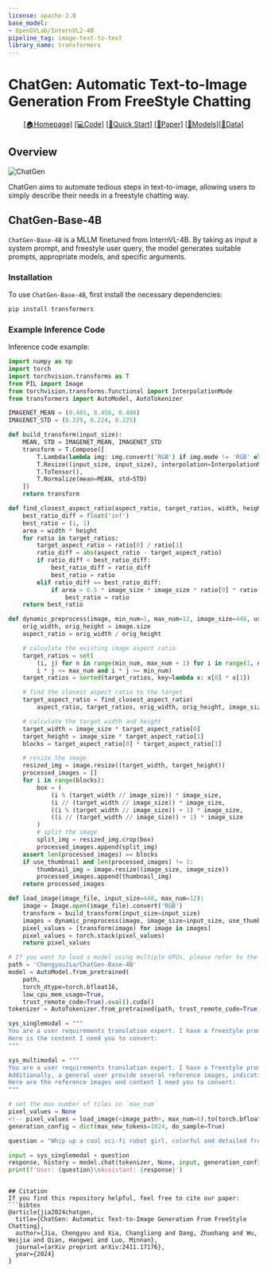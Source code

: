 ```yaml
---
license: apache-2.0
base_model:
- OpenGVLab/InternVL2-4B
pipeline_tag: image-text-to-text
library_name: transformers
---
```


# ChatGen: Automatic Text-to-Image Generation From FreeStyle Chatting

<div align="center">

[\[🏠Homepage\]](https://chengyou-jia.github.io/ChatGen-Home/) [\[💻Code\]](https://github.com/chengyou-jia/ChatGen) [\[🚀Quick Start\]](#quick-start) [\[📝Paper\]](https://arxiv.org/abs/2411.17176) [\[🤗Models\]](https://huggingface.co/ChengyouJia/ChatGen-Base-4B)[\[🤗Data\]](https://huggingface.co/datasets/ChengyouJia/ChatGenBench)

</div>

## Overview
![ChatGen](./case_step.png)

ChatGen aims to automate tedious steps in text-to-image, allowing users to simply describe their needs in a freestyle chatting way.



## ChatGen-Base-4B 

`ChatGen-Base-4B` is a MLLM finetuned from InternVL-4B. By taking as input a system prompt, and freestyle user query, 
the model generates suitable prompts, appropriate models, and specific arguments.


### Installation
To use `ChatGen-Base-4B`, first install the necessary dependencies:
```bash
pip install transformers
```

### Example Inference Code
Inference code example:
```python
import numpy as np
import torch
import torchvision.transforms as T
from PIL import Image
from torchvision.transforms.functional import InterpolationMode
from transformers import AutoModel, AutoTokenizer

IMAGENET_MEAN = (0.485, 0.456, 0.406)
IMAGENET_STD = (0.229, 0.224, 0.225)

def build_transform(input_size):
    MEAN, STD = IMAGENET_MEAN, IMAGENET_STD
    transform = T.Compose([
        T.Lambda(lambda img: img.convert('RGB') if img.mode != 'RGB' else img),
        T.Resize((input_size, input_size), interpolation=InterpolationMode.BICUBIC),
        T.ToTensor(),
        T.Normalize(mean=MEAN, std=STD)
    ])
    return transform

def find_closest_aspect_ratio(aspect_ratio, target_ratios, width, height, image_size):
    best_ratio_diff = float('inf')
    best_ratio = (1, 1)
    area = width * height
    for ratio in target_ratios:
        target_aspect_ratio = ratio[0] / ratio[1]
        ratio_diff = abs(aspect_ratio - target_aspect_ratio)
        if ratio_diff < best_ratio_diff:
            best_ratio_diff = ratio_diff
            best_ratio = ratio
        elif ratio_diff == best_ratio_diff:
            if area > 0.5 * image_size * image_size * ratio[0] * ratio[1]:
                best_ratio = ratio
    return best_ratio

def dynamic_preprocess(image, min_num=1, max_num=12, image_size=448, use_thumbnail=False):
    orig_width, orig_height = image.size
    aspect_ratio = orig_width / orig_height

    # calculate the existing image aspect ratio
    target_ratios = set(
        (i, j) for n in range(min_num, max_num + 1) for i in range(1, n + 1) for j in range(1, n + 1) if
        i * j <= max_num and i * j >= min_num)
    target_ratios = sorted(target_ratios, key=lambda x: x[0] * x[1])

    # find the closest aspect ratio to the target
    target_aspect_ratio = find_closest_aspect_ratio(
        aspect_ratio, target_ratios, orig_width, orig_height, image_size)

    # calculate the target width and height
    target_width = image_size * target_aspect_ratio[0]
    target_height = image_size * target_aspect_ratio[1]
    blocks = target_aspect_ratio[0] * target_aspect_ratio[1]

    # resize the image
    resized_img = image.resize((target_width, target_height))
    processed_images = []
    for i in range(blocks):
        box = (
            (i % (target_width // image_size)) * image_size,
            (i // (target_width // image_size)) * image_size,
            ((i % (target_width // image_size)) + 1) * image_size,
            ((i // (target_width // image_size)) + 1) * image_size
        )
        # split the image
        split_img = resized_img.crop(box)
        processed_images.append(split_img)
    assert len(processed_images) == blocks
    if use_thumbnail and len(processed_images) != 1:
        thumbnail_img = image.resize((image_size, image_size))
        processed_images.append(thumbnail_img)
    return processed_images

def load_image(image_file, input_size=448, max_num=12):
    image = Image.open(image_file).convert('RGB')
    transform = build_transform(input_size=input_size)
    images = dynamic_preprocess(image, image_size=input_size, use_thumbnail=True, max_num=max_num)
    pixel_values = [transform(image) for image in images]
    pixel_values = torch.stack(pixel_values)
    return pixel_values

# If you want to load a model using multiple GPUs, please refer to the `Multiple GPUs` section.
path = 'ChengyouJia/ChatGen-Base-4B'
model = AutoModel.from_pretrained(
    path,
    torch_dtype=torch.bfloat16,
    low_cpu_mem_usage=True,
    trust_remote_code=True).eval().cuda()
tokenizer = AutoTokenizer.from_pretrained(path, trust_remote_code=True, use_fast=False)

sys_singlemodal = """
You are a user requirements translation expert. I have a freestyle prompt written by a non professional user for text-to-image tasks. Please convert the content of this freestyle prompt into professional prompt and professional negativePrompt, and provide the model and its parameters that are most suitable for the user's text-to-image task.
Here is the content I need you to convert:
"""

sys_multimodal = """
You are a user requirements translation expert. I have a freestyle prompt written by a non professional user for text-to-image tasks.
Additionally, a general user provide several reference images, indicating that they want the final generated image to have a style similar to those images. You should combine the reference images to convert the content of the freestyle prompt into professional prompt and professional negativePrompt, and provide the model and its parameters that are most suitable for the user's text-to-image task.
Here are the reference images and content I need you to convert:
"""

# set the max number of tiles in `max_num`
pixel_values = None
<!-- pixel_values = load_image(<image_path>, max_num=6).to(torch.bfloat16).cuda() -->
generation_config = dict(max_new_tokens=1024, do_sample=True)

question = "Whip up a cool sci-fi robot girl, colorful and detailed from waist up, y'know?"

input = sys_singlemodal + question 
response, history = model.chat(tokenizer, None, input, generation_config, history=None, return_history=True)
print(f'User: {question}\nAssistant: {response}')
```
```

## Citation
If you find this repository helpful, feel free to cite our paper:
```bibtex
@article{jia2024chatgen, 
  title={ChatGen: Automatic Text-to-Image Generation From FreeStyle Chatting}, 
  author={Jia, Chengyou and Xia, Changliang and Dang, Zhuohang and Wu, Weijia and Qian, Hangwei and Luo, Minnan}, 
  journal={arXiv preprint arXiv:2411.17176}, 
  year={2024}
}
```
